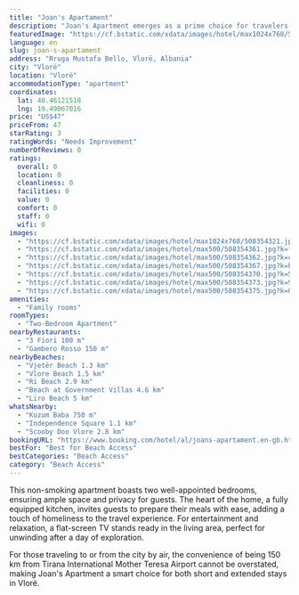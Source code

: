 ```yaml
---
title: "Joan's Apartament"
description: "Joan's Apartment emerges as a prime choice for travelers seeking comfort and convenience in Vlorë."
featuredImage: "https://cf.bstatic.com/xdata/images/hotel/max1024x768/508354321.jpg?k=14e0b75a09949b0e964f24878dfe82e4c82ec00524054664d6766c9298c9b994&o=&hp=1"
language: en
slug: joan-s-apartament
address: "Rruga Mustafa Bello, Vlorë, Albania"
city: "Vlorë"
location: "Vlorë"
accommodationType: "apartment"
coordinates:
  lat: 40.46121518
  lng: 19.49067016
price: "US$47"
priceFrom: 47
starRating: 3
ratingWords: "Needs Improvement"
numberOfReviews: 0
ratings:
  overall: 0
  location: 0
  cleanliness: 0
  facilities: 0
  value: 0
  comfort: 0
  staff: 0
  wifi: 0
images:
  - "https://cf.bstatic.com/xdata/images/hotel/max1024x768/508354321.jpg?k=14e0b75a09949b0e964f24878dfe82e4c82ec00524054664d6766c9298c9b994&o=&hp=1"
  - "https://cf.bstatic.com/xdata/images/hotel/max500/508354361.jpg?k=fb937bd4d50af2f1525616457dabf134f81462ace31a1e28972eeb8da93eebf1&o=&hp=1"
  - "https://cf.bstatic.com/xdata/images/hotel/max500/508354362.jpg?k=c28b5c1552d5418254ec74e8912269375613ddeb666e47f1a4d443e2330121fa&o=&hp=1"
  - "https://cf.bstatic.com/xdata/images/hotel/max500/508354367.jpg?k=b4c300a7710a54faf63e422a552ca07158fc9f4fea5a279b6fa51a2d1c90fb83&o=&hp=1"
  - "https://cf.bstatic.com/xdata/images/hotel/max500/508354370.jpg?k=5033763165a61313a9dde260a1a6a5deea3d35506cb23f2b8119fdfc236b58ef&o=&hp=1"
  - "https://cf.bstatic.com/xdata/images/hotel/max500/508354373.jpg?k=9adee2e31f061c7d42399f6f2f7e471abb28d94e7c63cd58038652f3f06c1db2&o=&hp=1"
  - "https://cf.bstatic.com/xdata/images/hotel/max500/508354375.jpg?k=0acafbea668d2894e85848f920186ce12b40cc5e22e650ce00c6ea8835a9d915&o=&hp=1"
amenities:
  - "Family rooms"
roomTypes:
  - "Two-Bedroom Apartment"
nearbyRestaurants:
  - "3 Fiori 100 m"
  - "Gambero Rosso 150 m"
nearbyBeaches:
  - "Vjetër Beach 1.3 km"
  - "Vlore Beach 1.5 km"
  - "Ri Beach 2.9 km"
  - "Beach at Government Villas 4.6 km"
  - "Liro Beach 5 km"
whatsNearby:
  - "Kuzum Baba 750 m"
  - "Independence Square 1.1 km"
  - "Scooby Doo Vlore 2.8 km"
bookingURL: "https://www.booking.com/hotel/al/joans-apartament.en-gb.html?aid=8035640"
bestFor: "Best for Beach Access"
bestCategories: "Beach Access"
category: "Beach Access"
---
```


This non-smoking apartment boasts two well-appointed bedrooms, ensuring ample space and privacy for guests. The heart of the home, a fully equipped kitchen, invites guests to prepare their meals with ease, adding a touch of homeliness to the travel experience. For entertainment and relaxation, a flat-screen TV stands ready in the living area, perfect for unwinding after a day of exploration.

For those traveling to or from the city by air, the convenience of being 150 km from Tirana International Mother Teresa Airport cannot be overstated, making Joan's Apartment a smart choice for both short and extended stays in Vlorë.